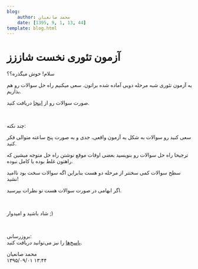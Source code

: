 ```yaml
---
blog:
    author: محمد صانعیان
    date: [1395, 9, 1, 13, 44]
template: blog.html
---
```

# آزمون تئوری نخست شاززز

<div class="cnt">
<p>سلام! خوش میگذره؟؟</p>
<p>یه آزمون تئوری شبه مرحله دویی آماده شده براتون. سعی میکنیم راه حل سوالات رو هم بذاریم.</p>
<p>صورت سوالات رو از <a href="http://bayanbox.ir/info/7679245270516921482/Theory1" target="_blank">اینجا</a> دریافت کنید.</p>
<p><br/></p>
<p>چند نکته:</p>
<p>سعی کنید رو سوالات به شکل یه آزمون واقعی، جدی و به صورت پنج ساعته متوالی فکر کنید.</p>
<p>ترجیحا راه حل سوالات رو بنویسید بعضی اوقات موقع نوشتن راه حل متوجه میشین که راهتون غلط بوده یا کامل نبوده.</p>
<p>سطح سوالات کمی سختتر از مرحله دو هست بنابراین اگه سوالات سخت بود ناامید نشید!</p>
<p>اگر ابهامی در صورت سوالات هست تو نظرات بپرسید.</p>
<p><br/></p>
<p>شاد باشید و امیدوار ;)</p>
<p><br/></p>
<p>بروزرسانی:<br/><a href="http://bayanbox.ir/info/4366396328946850489/Theory1-sol" target="_blank">پاسخ‌ها</a> را نیز می‌توانید دریافت کنید.</p>
</div>

<div class="blog-info">
    <div class="blog-author">محمد صانعیان</div>
    <div class="blog-date">۱۳۹۵/۰۹/۰۱ ۱۳:۴۴</div>
</div>


